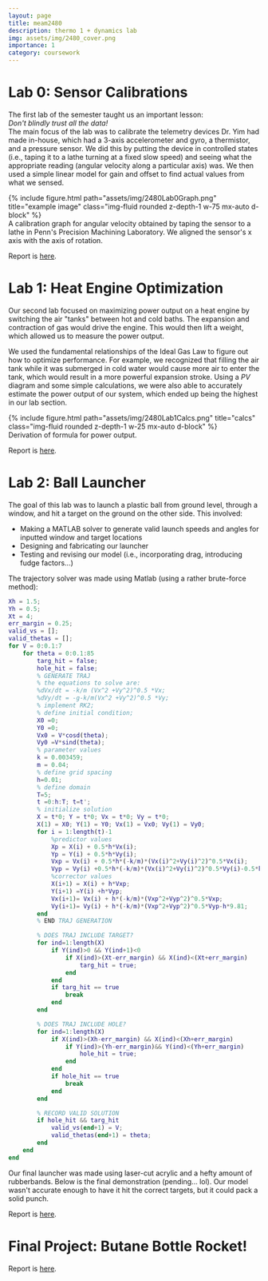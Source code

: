 ```yaml
---
layout: page
title: meam2480
description: thermo 1 + dynamics lab
img: assets/img/2480_cover.png
importance: 1
category: coursework
---
```


# Lab 0: Sensor Calibrations
The first lab of the semester taught us an important lesson:<br>
*Don't blindly trust all the data!*<br>
The main focus of the lab was to calibrate the telemetry devices Dr. Yim had made in-house, which had a 3-axis accelerometer and gyro, a thermistor, and a pressure sensor. We did this by putting the device in controlled states (i.e., taping it to a lathe turning at a fixed slow speed) and seeing what the appropriate reading (angular velocity along a particular axis) was. We then used a simple linear model for gain and offset to find actual values from what we sensed.
<div class="row">
    <div class="col-sm mt-3 mt-md-0">
        {% include figure.html path="assets/img/2480Lab0Graph.png" title="example image" class="img-fluid rounded z-depth-1 w-75 mx-auto d-block" %}
    </div>
</div>
<div class="caption">
    A calibration graph for angular velocity obtained by taping the sensor to a lathe in Penn's Precision Machining Laboratory. We aligned the sensor's x axis with the axis of rotation.
</div>

Report is [here](https://ashna-khemani.github.io/assets/pdf/2480Lab0.pdf).

# Lab 1: Heat Engine Optimization
Our second lab focused on maximizing power output on a heat engine by switching the air "tanks" between hot and cold baths. The expansion and contraction of gas would drive the engine. This would then lift a weight, which allowed us to measure the power output. 

We used the fundamental relationships of the Ideal Gas Law to figure out how to optimize performance. For example, we recognized that filling the air tank while it was submerged in cold water would cause more air to enter the tank, which would result in a more powerful expansion stroke. Using a *PV* diagram and some simple calculations, we were also able to accurately estimate the power output of our system, which ended up being the highest in our lab section.

<div class="row">
    <div class="col-sm mt-3 mt-md-0">
        {% include figure.html path="assets/img/2480Lab1Calcs.png" title="calcs" class="img-fluid rounded z-depth-1 w-25 mx-auto d-block" %}
    </div>
</div>
<div class="caption">
    Derivation of formula for power output.
</div>

Report is [here](https://ashna-khemani.github.io/assets/pdf/2480Lab1.pdf).

# Lab 2: Ball Launcher
The goal of this lab was to launch a plastic ball from ground level, through a window, and hit a target on the ground on the other side. This involved:
* Making a MATLAB solver to generate valid launch speeds and angles for inputted window and target locations
* Designing and fabricating our launcher
* Testing and revising our model (i.e., incorporating drag, introducing fudge factors...)

The trajectory solver was made using Matlab (using a rather brute-force method):
```matlab
Xh = 1.5;
Yh = 0.5;
Xt = 4;
err_margin = 0.25;
valid_vs = [];
valid_thetas = [];
for V = 0:0.1:7
    for theta = 0:0.1:85
        targ_hit = false;
        hole_hit = false;
        % GENERATE TRAJ
        % the equations to solve are:
        %dVx/dt = -k/m (Vx^2 +Vy^2)^0.5 *Vx;
        %dVy/dt = -g-k/m(Vx^2 +Vy^2)^0.5 *Vy;
        % implement RK2;
        % define initial condition;
        X0 =0;
        Y0 =0;
        Vx0 = V*cosd(theta);
        Vy0 =V*sind(theta);
        % parameter values 
        k = 0.003459;
        m = 0.04;
        % define grid spacing 
        h=0.01;
        % define domain 
        T=5;
        t =0:h:T; t=t';
        % initialize solution 
        X = t*0; Y = t*0; Vx = t*0; Vy = t*0;
        X(1) = X0; Y(1) = Y0; Vx(1) = Vx0; Vy(1) = Vy0;
        for i = 1:length(t)-1
            %predictor values
            Xp = X(i) + 0.5*h*Vx(i);
            Yp = Y(i) + 0.5*h*Vy(i);
            Vxp = Vx(i) + 0.5*h*(-k/m)*(Vx(i)^2+Vy(i)^2)^0.5*Vx(i);
            Vyp = Vy(i) +0.5*h*(-k/m)*(Vx(i)^2+Vy(i)^2)^0.5*Vy(i)-0.5*h*9.81;
            %corrector values
            X(i+1) = X(i) + h*Vxp;
            Y(i+1) =Y(i) +h*Vyp;
            Vx(i+1)= Vx(i) + h*(-k/m)*(Vxp^2+Vyp^2)^0.5*Vxp; 
            Vy(i+1)= Vy(i) + h*(-k/m)*(Vxp^2+Vyp^2)^0.5*Vyp-h*9.81;
        end
        % END TRAJ GENERATION

        % DOES TRAJ INCLUDE TARGET?
        for ind=1:length(X)
            if Y(ind)>0 && Y(ind+1)<0
                if X(ind)>(Xt-err_margin) && X(ind)<(Xt+err_margin)
                    targ_hit = true;
                end
            end
            if targ_hit == true
                break
            end
        end

        % DOES TRAJ INCLUDE HOLE?
        for ind=1:length(X)
            if X(ind)>(Xh-err_margin) && X(ind)<(Xh+err_margin)
                if Y(ind)>(Yh-err_margin)&& Y(ind)<(Yh+err_margin)
                    hole_hit = true;
                end
            end
            if hole_hit == true
                break
            end
        end

        % RECORD VALID SOLUTION
        if hole_hit && targ_hit
            valid_vs(end+1) = V;
            valid_thetas(end+1) = theta;
        end
    end
end
```

Our final launcher was made using laser-cut acrylic and a hefty amount of rubberbands. Below is the final demonstration (pending... lol). Our model wasn't accurate enough to have it hit the correct targets, but it could pack a solid punch.

Report is [here](https://ashna-khemani.github.io/assets/pdf/2480Lab2.pdf).

# Final Project: Butane Bottle Rocket!

Report is [here](https://ashna-khemani.github.io/assets/pdf/2480Lab2.pdf).